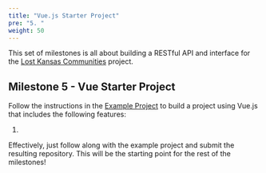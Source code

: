 ```yaml
---
title: "Vue.js Starter Project"
pre: "5. "
weight: 50
---
```


This set of milestones is all about building a RESTful API and interface for the [Lost Kansas Communities](https://lostkansas.ccrsdigitalprojects.com/) project. 

## Milestone 5 - Vue Starter Project

Follow the instructions in the [Example Project](../../x-examples/05-vue-starter/) to build a project using Vue.js that includes the following features:

1. 

Effectively, just follow along with the example project and submit the resulting repository. This will be the starting point for the rest of the milestones!